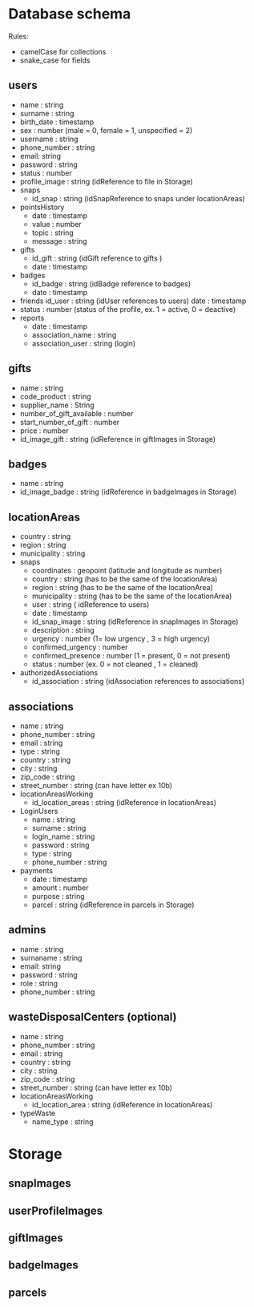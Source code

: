# Database schema
Rules:
- camelCase for collections
- snake_case for fields


## users
- name : string
- surname : string
- birth_date : timestamp
- sex : number (male = 0, female = 1, unspecified = 2)
- username : string
- phone_number : string
- email: string
- password : string
- status : number
- profile_image : string (idReference to file in Storage)
- snaps
  - id_snap : string (idSnapReference to snaps under locationAreas)
- pointsHistory 
  - date : timestamp
  - value : number
  - topic : string
  - message : string
- gifts
  - id_gift : string (idGift reference to gifts )
  - date : timestamp
- badges
  - id_badge : string (idBadge reference to badges)
  - date : timestamp
- friends
  id_user : string (idUser references to users)
  date : timestamp
- status : number (status of the profile, ex. 1 = active, 0 = deactive)
- reports
  - date : timestamp
  - association_name : string
  - association_user : string (login)
## gifts
- name : string
- code_product : string
- supplier_name : String
- number_of_gift_available : number 
- start_number_of_gift : number
- price : number
- id_image_gift : string (idReference in giftImages in Storage)

## badges 
- name : string 
- id_image_badge : string (idReference in badgeImages in Storage)

## locationAreas
- country : string
- region : string
- municipality : string
- snaps
  - coordinates : geopoint (latitude and longitude as number)
  - country : string (has to be the same of the locationArea)
  - region : string (has to be the same of the locationArea)
  - municipality : string (has to be the same of the locationArea)
  - user : string ( idReference to users)
  - date : timestamp
  - id_snap_image : string (idReference in snapImages in Storage)
  - description : string
  - urgency : number (1= low urgency , 3 = high urgency)
  - confirmed_urgency : number
  - confirmed_presence : number (1 = present, 0 = not present)
  - status : number (ex. 0 = not cleaned , 1 = cleaned)
- authorizedAssociations
  - id_association : string (idAssociation references to associations)
 
## associations
- name : string
- phone_number : string
- email : string
- type : string
- country : string
- city : string
- zip_code : string
- street_number : string (can have letter ex 10b)
- locationAreasWorking
  - id_location_areas : string (idReference in locationAreas)
- LoginUsers
  - name : string
  - surname : string
  - login_name : string
  - password : string
  - type : string
  - phone_number : string
- payments
  - date : timestamp
  - amount : number
  - purpose : string
  - parcel : string (idReference in parcels in Storage)


## admins
- name : string
- surnaname : string
- email: string
- password : string
- role : string
- phone_number : string

 ## wasteDisposalCenters (optional)
- name : string
- phone_number : string
- email : string
- country : string
- city : string
- zip_code : string
- street_number : string (can have letter ex 10b)
- locationAreasWorking
  - id_location_area : string (idReference in locationAreas)
- typeWaste 
  - name_type : string
  
 



# Storage

## snapImages
## userProfileImages
## giftImages
## badgeImages
## parcels
